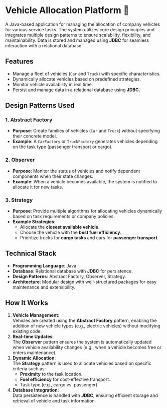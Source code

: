 # Vehicle Allocation Platform 🚗
A Java-based application for managing the allocation of company vehicles for various service tasks. The system utilizes core design principles and integrates multiple design patterns to ensure scalability, flexibility, and maintainability. Data is stored and managed using **JDBC** for seamless interaction with a relational database.

## Features
- Manage a fleet of vehicles (`Car` and `Truck`) with specific characteristics.
- Dynamically allocate vehicles based on predefined strategies.
- Monitor vehicle availability in real time.
- Persist and manage data in a relational database using **JDBC**.

## Design Patterns Used
### 1. Abstract Factory
- **Purpose**: Create families of vehicles (`Car` and `Truck`) without specifying their concrete model.
- **Example**: A `CarFactory` or `TruckFactory` generates vehicles depending on the task type (passenger transport or cargo).
### 2. Observer
- **Purpose**: Monitor the status of vehicles and notify dependent components when their state changes.
- **Example**: When a vehicle becomes available, the system is notified to allocate it for new tasks.
### 3. Strategy
- **Purpose**: Provide multiple algorithms for allocating vehicles dynamically based on task requirements or company policies.
- **Example Strategies**:
  - Allocate the **closest available vehicle**.
  - Choose the vehicle with the **best fuel efficiency**.
  - Prioritize trucks for **cargo tasks** and cars for **passenger transport**.

## Technical Stack
- **Programming Language**: Java
- **Database**: Relational database with **JDBC** for persistence.
- **Design Patterns**: Abstract Factory, Observer, Strategy.
- **Architecture**: Modular design with well-structured packages for easy maintenance and extensibility.

## How It Works
1. **Vehicle Management**:  
   Vehicles are created using the **Abstract Factory** pattern, enabling the addition of new vehicle types (e.g., electric vehicles) without modifying existing code.
2. **Real-time Updates**:  
   The **Observer** pattern ensures the system is automatically updated when vehicle availability changes (e.g., when a vehicle becomes free or enters maintenance).
3. **Dynamic Allocation**:  
   The **Strategy** pattern is used to allocate vehicles based on specific criteria such as:
   - **Proximity** to the task location.
   - **Fuel efficiency** for cost-effective transport.
   - Task type (e.g., cargo vs. passenger).
4. **Database Integration**:  
   Data persistence is handled with **JDBC**, ensuring efficient storage and retrieval of vehicle and task information.
